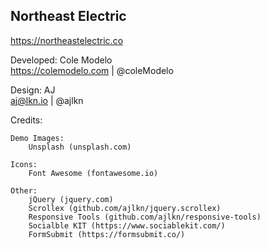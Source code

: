 ## Northeast Electric
https://northeastelectric.co

Developed:
Cole Modelo  
https://colemodelo.com | @coleModelo

Design:
AJ  
aj@lkn.io | @ajlkn

Credits:

	Demo Images:
		Unsplash (unsplash.com)

	Icons:
		Font Awesome (fontawesome.io)

	Other:
		jQuery (jquery.com)
		Scrollex (github.com/ajlkn/jquery.scrollex)
		Responsive Tools (github.com/ajlkn/responsive-tools)
		Socialble KIT (https://www.sociablekit.com/)
		FormSubmit (https://formsubmit.co/)